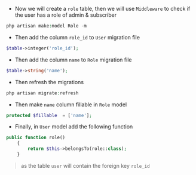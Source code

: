 - Now we will create a `role` table, then we will use `Middleware`
  to check if the user has a role of admin & subscriber

````php
php artisan make:model Role -m
````

- Then add the column `role_id` to `User` migration file

````php
$table->integer('role_id');
````

- Then add the column `name` to `Role` migration file

````php
$table->string('name');
````

- Then refresh the migrations

````php
php artisan migrate:refresh
````

- Then make `name` column fillable in `Role` model

````php
protected $fillable  = ['name'];
````

- Finally, in `User` model add the following function

````php
public function role()
    {
        return $this->belongsTo(role::class);
    }
````

> as the table `user` will contain the foreign key `role_id` 